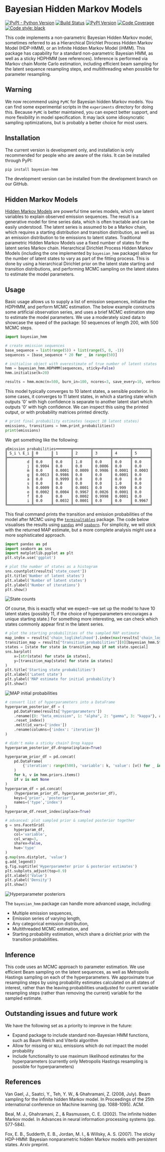 # Bayesian Hidden Markov Models

[![PyPI - Python Version](https://img.shields.io/pypi/pyversions/Bayesian-HMM?style=flat-square)](https://pypi.org/project/bayesian-hmm/)
[![Build Status](https://img.shields.io/travis/jamesross2/Bayesian-HMM/master?logo=travis&style=flat-square)](https://travis-ci.org/jamesross2/Bayesian-HMM?style=flat-square)
[![PyPI Version](https://img.shields.io/pypi/v/bayesian-hmm?label=PyPI&logo=pypi&style=flat-square)](https://pypi.org/project/bayesian-hmm/)
[![Code Coverage](https://img.shields.io/codecov/c/github/jamesross2/Bayesian-HMM/master?logo=codecov&style=flat-square&label=codecov)](https://codecov.io/gh/jamesross2/Bayesian-HMM)
[![Code style: black](https://img.shields.io/badge/code%20style-black-000000.svg?logo=black&style=flat-square)](https://github.com/psf/black)

This code implements a non-parametric Bayesian Hidden Markov model,
sometimes referred to as a Hierarchical Dirichlet Process Hidden Markov
Model (HDP-HMM), or an Infinite Hidden Markov Model (iHMM). This package has capability
for a standard non-parametric Bayesian HMM, as well as a sticky HDPHMM 
(see references). Inference is performed via Markov chain Monte Carlo estimation,
including efficient beam sampling for the latent sequence resampling steps,
and multithreading when possible for parameter resampling.


## Warning

We now recommend using `PyMC` for Bayesian hidden Markov models. You can find some experimental
scripts in the `experiments` directory for doing this. Because `PyMC` is better maintained, you
can expect better support, and more flexibility in model specification. It may lack some
idiosyncratic sampling optimizations, but is probably a better choice for most users.


## Installation

The current version is development only, and installation is only recommended for
people who are aware of the risks. It can be installed through PyPI:

```sh
pip install bayesian-hmm
```

The development version can be installed from the development branch on our GitHub.


## Hidden Markov Models

[Hidden Markov Models](https://en.wikipedia.org/wiki/Hidden_Markov_model) 
are powerful time series models, which use latent variables to explain observed emission sequences.
The result is a generative model for time series data, which is often tractable and can be easily understood.
The latent series is assumed to be a Markov chain, which requires a starting distribution and transition distribution, 
as well as an emission distribution to tie emissions to latent states.
Traditional parametric Hidden Markov Models use a fixed number of states for the latent series Markov chain.
Hierarchical Dirichlet Process Hidden Markov Models (including the one implemented by `bayesian_hmm` package) allow
for the number of latent states to vary as part of the fitting process. 
This is done by using a hierarchical Dirichlet prior on the latent state starting and transition distributions, 
and performing MCMC sampling on the latent states to estimate the model parameters.


## Usage

Basic usage allows us to supply a list of emission sequences, initialise the HDPHMM, and perform MCMC estimation.
The below example constructs some artificial observation series, and uses a brief MCMC estimation step to estimate the 
model parameters.
We use a moderately sized data to showcase the speed of the package: 50 sequences of length 200, with 500 MCMC steps.   

```python
import bayesian_hmm

# create emission sequences
base_sequence = list(range(5)) + list(range(5, 0, -1))
sequences = [base_sequence * 20 for _ in range(50)]

# initialise object with overestimate of true number of latent states
hmm = bayesian_hmm.HDPHMM(sequences, sticky=False)
hmm.initialise(k=20)

results = hmm.mcmc(n=500, burn_in=100, ncores=3, save_every=10, verbose=True)
```

This model typically converges to 10 latent states, a sensible posterior. In some cases,
it converges to 11 latent states, in which a starting state which outputs '0' with high
confidence is separate to another latent start which outputs '0' with high confidence.
We can inspect this using the printed output, or with probability matrices printed 
directly.

```python
# print final probability estimates (expect 10 latent states)
emissions, transitions = hmm.print_probabilities()
print(emissions)
```

We get something like the following:

```
╔Emission probabilities═══════╦════════╦════════╦════════╦════════╗
║ S_i \ E_i ║ 0      ║ 1      ║ 2      ║ 3      ║ 4      ║ 5      ║
╠═══════════╬════════╬════════╬════════╬════════╬════════╬════════╣
║         d ║ 0.0    ║ 0.0    ║ 1.0    ║ 0.0    ║ 0.0    ║ 0.0    ║
║         j ║ 0.9994 ║ 0.0    ║ 0.0    ║ 0.0006 ║ 0.0    ║ 0.0    ║
║         m ║ 0.0    ║ 0.0001 ║ 0.0009 ║ 0.9986 ║ 0.0001 ║ 0.0003 ║
║         g ║ 0.0013 ║ 0.9986 ║ 0.0    ║ 0.0    ║ 0.0001 ║ 0.0    ║
║         a ║ 0.0    ║ 0.9999 ║ 0.0    ║ 0.0    ║ 0.0    ║ 0.0    ║
║         s ║ 0.0    ║ 0.0    ║ 0.0    ║ 0.0    ║ 1.0    ║ 0.0    ║
║         h ║ 0.0009 ║ 0.0    ║ 0.0001 ║ 0.0    ║ 0.999  ║ 0.0    ║
║         o ║ 0.0002 ║ 0.0004 ║ 0.9967 ║ 0.0026 ║ 0.0001 ║ 0.0    ║
║         f ║ 0.0    ║ 0.0    ║ 0.0002 ║ 0.9998 ║ 0.0001 ║ 0.0    ║
║         i ║ 0.0    ║ 0.0032 ║ 0.0001 ║ 0.0    ║ 0.0    ║ 0.9967 ║
╚═══════════╩════════╩════════╩════════╩════════╩════════╩════════╝
```

This final command prints the transition and emission probabilities of the model after
MCMC using the [`terminaltables`](https://pypi.org/project/terminaltables/) package. The 
code below visualises the results using [`pandas`](https://pypi.org/project/pandas/)
and [`seaborn`](https://pypi.org/project/seaborn/). For simplicity, we will stick with
the returned MAP estimate, but a more complete analysis might use a more sophisticated
approach.

```python
import pandas as pd
import seaborn as sns
import matplotlib.pyplot as plt
plt.style.use('ggplot')

# plot the number of states as a histogram
sns.countplot(results['state_count'])
plt.title('Number of latent states')
plt.xlabel('Number of latent states')
plt.ylabel('Number of iterations')
plt.show()
```

![State counts](https://raw.githubusercontent.com/jamesross2/Bayesian-HMM/master/outputs/plot_state_count.png)

Of course, this is exactly what we expect--we set up the model to have 10 latent states (possibly 11, if the choice
of hyperparameters encourages a unique starting state.) For something more interesting, we can check which states
commonly appear first in the latent series.

```python
# plot the starting probabilities of the sampled MAP estimate
map_index = results['chain_loglikelihood'].index(max(results['chain_loglikelihood']))
transition_map = results["transition_probabilities"][0][bayesian_hmm.StartingState()]
states = [state for state in transition_map if not state.special]
sns.barplot(
    x=[str(state) for state in states],
    y=[transition_map[state] for state in states]
)
plt.title('Starting state probabilities')
plt.xlabel('Latent state')
plt.ylabel('MAP estimate for initial probability')
plt.show()
```

![MAP initial probabilities](https://raw.githubusercontent.com/jamesross2/Bayesian-HMM/master/outputs/plot_p_initial.png)

```python
# convert list of hyperparameters into a DataFrame
hyperparam_posterior_df = (
    pd.DataFrame(results['hyperparameters'])
    .rename({0: "beta_emission", 1: "alpha", 2: "gamma", 3: "kappa"}, axis=1)
    .reset_index()
    .melt(id_vars=['index'])
    .rename(columns={'index': 'iteration'})
)

# didn't make a sticky chain? Drop kappa
hyperparam_posterior_df.dropna(inplace=True)

hyperparam_prior_df = pd.concat(
    pd.DataFrame(
        {'iteration': range(500), 'variable': k, 'value': [v() for _ in range(500)]}
    )
    for k, v in hmm.priors.items()
    if v is not None
)
hyperparam_df = pd.concat(
    (hyperparam_prior_df, hyperparam_posterior_df), 
    keys=['prior', 'posterior'], 
    names=('type','index')
)
hyperparam_df.reset_index(inplace=True)

# advanced: plot sampled prior & sampled posterior together
g = sns.FacetGrid(
    hyperparam_df,
    col='variable', 
    col_wrap=3, 
    sharex=False,
    hue='type'
)
g.map(sns.distplot, 'value')
g.add_legend()
g.fig.suptitle('Hyperparameter prior & posterior estimates')
plt.subplots_adjust(top=0.9)
plt.xlabel('Value')
plt.ylabel('Density')
plt.show()
```


![Hyperparameter posteriors](https://raw.githubusercontent.com/jamesross2/Bayesian-HMM/master/outputs/plot_hyperparameters.png)

The `bayesian_hmm` package can handle more advanced usage, including:
  * Multiple emission sequences,
  * Emission series of varying length,
  * Any categorical emission distribution,
  * Multithreaded MCMC estimation, and
  * Starting probability estimation, which share a dirichlet prior with the transition probabilities.



## Inference

This code uses an MCMC approach to parameter estimation. 
We use efficient Beam sampling on the latent sequences, as well as 
Metropolis Hastings sampling on each of the hyperparameters.
We approximate true resampling steps by using probability estimates
calculated on all states of interest, rather than the 
leaving probabilities unadjusted
for current variable resampling steps (rather than removing the current)
variable for the sampled estimate. 


## Outstanding issues and future work

We have the following set as a priority to improve in the future:

* Expand package to include standard non-Bayesian HMM functions, such as Baum Welch and Viterbi algorithm
* Allow for missing or `NULL` emissions which do not impact the model probability
* Include functionality to use maximum likelihood estimates for the hyperparameters 
(currently only Metropolis Hastings resampling is possible for hyperparameters)


## References

Van Gael, J., Saatci, Y., Teh, Y. W., & Ghahramani, Z. (2008, July). Beam sampling for the infinite hidden Markov model. In Proceedings of the 25th international conference on Machine learning (pp. 1088-1095). ACM.

Beal, M. J., Ghahramani, Z., & Rasmussen, C. E. (2002). The infinite hidden Markov model. In Advances in neural information processing systems (pp. 577-584).

Fox, E. B., Sudderth, E. B., Jordan, M. I., & Willsky, A. S. (2007). The sticky HDP-HMM: Bayesian nonparametric hidden Markov models with persistent states. Arxiv preprint.
